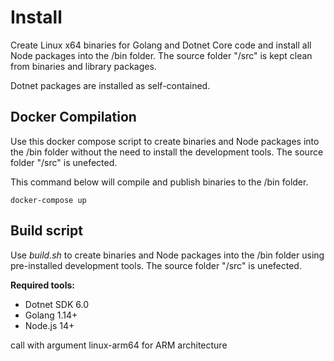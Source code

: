 # Install 

Create Linux x64 binaries for Golang and Dotnet Core code and install all Node packages into the /bin folder. The source folder "/src" is kept clean from binaries and library packages.

Dotnet packages are installed as self-contained.

## Docker Compilation

Use this docker compose script to create binaries and Node packages into the /bin folder without the need to install the development tools. The source folder "/src" is unefected.

This command below will compile and publish binaries to the /bin folder.

    docker-compose up


## Build script
Use *build.sh* to create binaries and Node packages into the /bin folder using pre-installed development tools. The source folder "/src" is unefected.

**Required tools:**
 - Dotnet SDK 6.0
 - Golang 1.14+
 - Node.js 14+

 call with argument linux-arm64 for ARM architecture